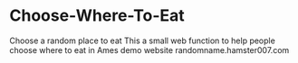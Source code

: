 # Choose-Where-To-Eat
Choose a random place to eat
This a small web function to help people choose where to eat in Ames
demo website randomname.hamster007.com
